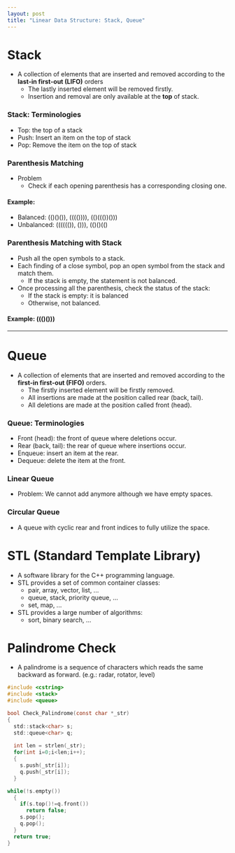```yaml
---
layout: post
title: "Linear Data Structure: Stack, Queue"
---
```

# Stack
- A collection of elements that are inserted and removed according to the **last-in first-out (LIFO)** orders
  - The lastly inserted element will be removed firstly.
  - Insertion and removal are only available at the **top** of stack.
### Stack: Terminologies
- Top: the top of a stack
- Push: Insert an item on the top of stack
- Pop: Remove the item on the top of stack
### Parenthesis Matching
- Problem
  - Check if each opening parenthesis has a corresponding closing one. 
#### Example:
- Balanced: (()()()), (((()))), (()((())()))
- Unbalanced: (((((()), ())), (()()(()
### Parenthesis Matching with Stack
- Push all the open symbols to a stack.
- Each finding of a close symbol, pop an open symbol from the stack and match them.
  - If the stack is empty, the statement is not balanced.
- Once processing all the parenthesis, check the status of the stack: 
  - If the stack is empty: it is balanced
  - Otherwise, not balanced.
#### Example: ((()()))
---------------------------------------------------------------------------------------------------
# Queue
- A collection of elements that are inserted and removed according to the **first-in first-out (FIFO)** orders.
  - The firstly inserted element will be firstly removed.
  - All insertions are made at the position called rear (back, tail).
  - All deletions are made at the position called front (head).
### Queue: Terminologies
- Front (head): the front of queue where deletions occur. 
- Rear (back, tail): the rear of queue where insertions occur. 
- Enqueue: insert an item at the rear.
- Dequeue: delete the item at the front.
### Linear Queue
- Problem: We cannot add anymore although we have empty spaces.
### Circular Queue
- A queue with cyclic rear and front indices to fully utilize the space.
# STL (Standard Template Library)
- A software library for the C++ programming language.
- STL provides a set of common container classes:
  - pair, array, vector, list, ...
  - queue, stack, priority queue, ...
  - set, map, ...
- STL provides a large number of algorithms:
  - sort, binary search, ...
# Palindrome Check
- A palindrome is a sequence of characters which reads the same backward as forward. (e.g.: radar, rotator, level)
```c
#include <cstring>
#include <stack>
#include <queue>

bool Check_Palindrome(const char *_str)
{
  std::stack<char> s;
  std::queue<char> q;
  
  int len = strlen(_str);
  for(int i=0;i<len;i++);
  {
    s.push(_str[i]);
    q.push(_str[i]);
  }

while(!s.empty())
  {
    if(s.top()!=q.front())
      return false;
    s.pop();
    q.pop();
  }
  return true;
}
```
